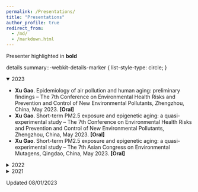 ```yaml
---
permalink: /Presentations/
title: "Presentations"
author_profile: true
redirect_from: 
  - /md/
  - /markdown.html
---
```


Presenter highlighted in **bold**

details summary::-webkit-details-marker {
  list-style-type: circle;
}

<details open>
  <summary>2023</summary>
  <ul>
    <li><strong>Xu Gao</strong>. Epidemiology of air pollution and human aging: preliminary findings – The 7th Conference on Environmental Health Risks and Prevention and Control of New Environmental Pollutants, Zhengzhou, China, May 2023. <strong>[Oral]</strong></li>
    <li><strong>Xu Gao</strong>. Short-term PM2.5 exposure and epigenetic aging: a quasi-experimental study – The 7th Conference on Environmental Health Risks and Prevention and Control of New Environmental Pollutants, Zhengzhou, China, May 2023. <strong>[Oral]</strong></li>
    <li><strong>Xu Gao</strong>. Short-term PM2.5 exposure and epigenetic aging: a quasi-experimental study – The 7th Asian Congress on Environmental Mutagens, Qingdao, China, May 2023. <strong>[Oral]</strong></li>
  </ul>
</details>

<details>
  <summary>2022</summary>
  <ul>
    <li><strong>Xu Gao</strong>. Data processing of cardiometabolic multimorbidity and study findings – The 33rd Great Wall International Congress of Cardiology / Asia Heart Society Congress 2022, Online Virtual, October 2022. <strong>[Oral]</strong></li>
    <li><strong>Xu Gao</strong>. Role of sleep quality in the acceleration of biological aging and its potential for preventive interaction on air pollution insults: Findings from the UK Biobank cohort– International Society of Environmental Epidemiology 2022 Conference, Athence, Greece, September 2022. <strong>[Oral]</strong></li>
    <li><strong>Xu Gao</strong>. Preliminary findings on the associations of air pollution with elderly health and relevant interventions – Environment and Health Academic Conference 2021-2022, Lanzhou, China, July 2022. <strong>[Oral]</strong></li>
  </ul>
</details>

<details>
  <summary>2021</summary>
  <ul>
    <li><strong>Xu Gao</strong>. Short-term air pollution, cognitive performance and nonsteroidal anti-inflammatory drug use in the Veterans Affairs Normative Aging Study– China 27th Conference on Atmospheric Environment Science and Technology, Online Virtual, November 2021. <strong>[Oral]</strong></li>
    <li><strong>Xu Gao</strong>. Epidemiological findings on environmental aging – China Conference on Environment and Health 2021, Chengdu, China, October 2021. <strong>[Keynote speaker & Session Chair]</strong></li>
    <li><strong>Xu Gao</strong>. Short-term PM2.5 exposure and epigenetic aging: a quasi-experimental study in young healthy adults – Beijing Conference and Exhibition on Instrumental Analysis, Beijing, China, September 2021. <strong>[Keynote speaker]</strong></li>
    <li><strong>Xu Gao</strong>. Environmental risk factors for chronic kidney disease – International Society of Environmental Epidemiology 2021 Conference, Online Virtual, August 2021. <strong>[Session Chair]</strong></li>
    <li><strong>Xu Gao</strong>. Short-term exposure to PM2.5 and epigenetic aging: a quasi-experimental study – International Society of Environmental Epidemiology 2021 Conference, Online Virtual, August 2021. <strong>[Session Chair]</strong></li>
  </ul>
</details>

Updated 08/01/2023
